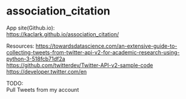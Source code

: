 # association_citation
App site(Github.io):<br> 
https://kaclark.github.io/association_citation/

Resources:
https://towardsdatascience.com/an-extensive-guide-to-collecting-tweets-from-twitter-api-v2-for-academic-research-using-python-3-518fcb71df2a <br>
https://github.com/twitterdev/Twitter-API-v2-sample-code <br>
https://developer.twitter.com/en <br>

TODO: <br>
Pull Tweets from my account
